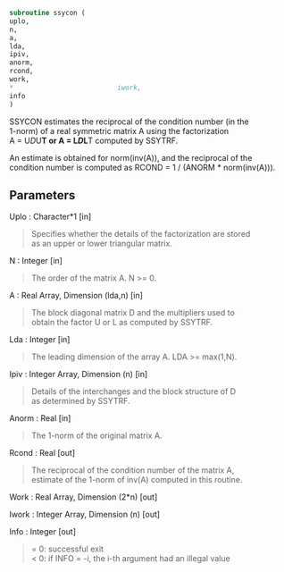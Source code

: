 ```fortran  
subroutine ssycon (  
uplo,  
n,  
a,  
lda,  
ipiv,  
anorm,  
rcond,  
work,  
*                          iwork,  
info  
)  
```  
  
SSYCON estimates the reciprocal of the condition number (in the  
1-norm) of a real symmetric matrix A using the factorization  
A = U*D*U**T or A = L*D*L**T computed by SSYTRF.  
  
An estimate is obtained for norm(inv(A)), and the reciprocal of the  
condition number is computed as RCOND = 1 / (ANORM * norm(inv(A))).  
  
## Parameters  
Uplo : Character*1 [in]  
> Specifies whether the details of the factorization are stored  
> as an upper or lower triangular matrix.  
  
N : Integer [in]  
> The order of the matrix A.  N >= 0.  
  
A : Real Array, Dimension (lda,n) [in]  
> The block diagonal matrix D and the multipliers used to  
> obtain the factor U or L as computed by SSYTRF.  
  
Lda : Integer [in]  
> The leading dimension of the array A.  LDA >= max(1,N).  
  
Ipiv : Integer Array, Dimension (n) [in]  
> Details of the interchanges and the block structure of D  
> as determined by SSYTRF.  
  
Anorm : Real [in]  
> The 1-norm of the original matrix A.  
  
Rcond : Real [out]  
> The reciprocal of the condition number of the matrix A,  
> estimate of the 1-norm of inv(A) computed in this routine.  
  
Work : Real Array, Dimension (2*n) [out]  
  
Iwork : Integer Array, Dimension (n) [out]  
  
Info : Integer [out]  
> = 0:  successful exit  
> < 0:  if INFO = -i, the i-th argument had an illegal value  
  
